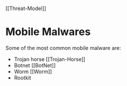 [[Threat-Model]]

# Mobile Malwares

Some of the most common mobile malware are:
- Trojan horse [[Trojan-Horse]]
- Botnet [[BotNet]]
- Worm [[Worm]]
- Rootkit